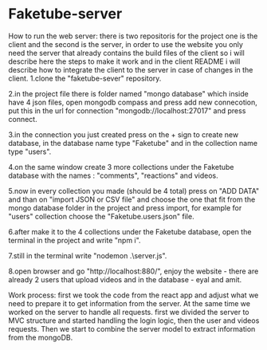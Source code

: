 # Faketube-server
How to run the web server:
there is two repositoris for the project one is the client and the second is the server, in order to use the website you only need the server that already contains the build files of the client so i will describe here the steps to make it work and in the client README i will describe how to integrate the client to the server in case of changes in the client.
1.clone the "faketube-sever" repository.

2.in the project file there is folder named "mongo database" which inside have 4 json files, open mongodb compass and press add new connecotion, put this in the url for connection 
"mongodb://localhost:27017" and press connect.

3.in the connection you just created press on the + sign to create new database, in the database name type "Faketube" and in the collection name type "users".

4.on the same window create 3 more collections under the Faketube database with the names : 
"comments", "reactions" and videos.

5.now in every collection you made (should be 4 total) press on "ADD DATA" and than on "import JSON or CSV file" and choose the one that fit from the mongo database folder in the project and press import, for example for "users" collection choose the "Faketube.users.json" file.

6.after make it to the 4 collections under the Faketube database, open the terminal in the project and write "npm i".

7.still in the terminal write "nodemon .\server.js\".

8.open browser and go "http://localhost:880/", enjoy the website - there are already 2 users that upload videos and in the database - eyal and amit.

Work process:
first we took the code from the react app and adjust what we need to prepare it to get information from the server.
At the same time we worked on the server to handle all requests. first we divided the server to MVC structure
and started handling the login logic, then the user and videos requests.
Then we start to combine the server model to extract information from the mongoDB.
